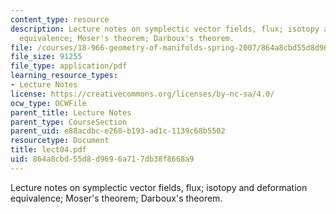 ```yaml
---
content_type: resource
description: Lecture notes on symplectic vector fields, flux; isotopy and deformation
  equivalence; Moser's theorem; Darboux's theorem.
file: /courses/18-966-geometry-of-manifolds-spring-2007/864a8cbd55d8d9696a717db38f8668a9_lect04.pdf
file_size: 91255
file_type: application/pdf
learning_resource_types:
- Lecture Notes
license: https://creativecommons.org/licenses/by-nc-sa/4.0/
ocw_type: OCWFile
parent_title: Lecture Notes
parent_type: CourseSection
parent_uid: e88acdbc-e268-b193-ad1c-1139c68b5502
resourcetype: Document
title: lect04.pdf
uid: 864a8cbd-55d8-d969-6a71-7db38f8668a9
---
```

Lecture notes on symplectic vector fields, flux; isotopy and deformation equivalence; Moser's theorem; Darboux's theorem.